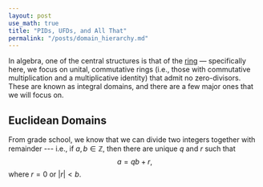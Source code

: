 ```yaml
---
layout: post
use_math: true
title: "PIDs, UFDs, and All That"
permalink: "/posts/domain_hierarchy.md"
---
```


In algebra, one of the central structures is that of the [ring](https://en.wikipedia.org/wiki/Ring_(mathematics)) — specifically here, we focus on unital, commutative rings (i.e., those with commutative multiplication and a multiplicative identity) that admit no zero-divisors. These are known as integral domains, and there are a few major ones that we will focus on.

## Euclidean Domains
From grade school, we know that we can divide two integers together with remainder --- i.e., if $a,b\in \mathbb{Z}$, then there are unique $q$ and $r$ such that $$ a = qb + r,$$ where $r = 0$ or $|r| < b$. 
